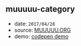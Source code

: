 ## muuuuu-category

* date: `2017/04/28`
* source: [MUUUUU.ORG](http://muuuuu.org/)
* demo: [codepen demo](http://codepen.io/yrq110/pen/QvpGQE)
